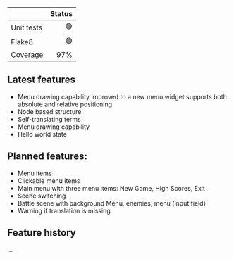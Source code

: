 | |Status|
|---|---:|
|Unit tests|🟢|
|Flake8|🟢|
|Coverage|97%| 

## Latest features

* Menu drawing capability improved to a new menu widget supports both absolute and relative positioning
* Node based structure
* Self-translating terms
* Menu drawing capability
* Hello world state

## Planned features:

* Menu items
* Clickable menu items
* Main menu with three menu items: New Game, High Scores, Exit
* Scene switching
* Battle scene with background Menu, enemies, menu (input field)
* Warning if translation is missing

## Feature history

...